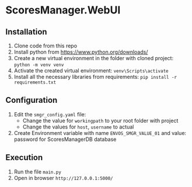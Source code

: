 # ScoresManager.WebUI

## Installation
1. Clone code from this repo
2. Install python from https://www.python.org/downloads/
3. Create a new virtual environment in the folder with cloned project: `python -m venv venv`
4. Activate the created virtual environment: `venv\Scripts\activate`
5. Install all the necessary libraries from requirements: `pip install -r requirements.txt`

## Configuration
1. Edit the `smgr_config.yaml` file:
   - Change the value for `workingpath` to your root folder with project
   - Change the values for `host`, `username` to actual
2. Create Environment variable with name `ENVOS_SMGR_VALUE_01` and value: password for ScoresManagerDB database

## Execution
1. Run the file `main.py`
2. Open in browser `http://127.0.0.1:5000/`